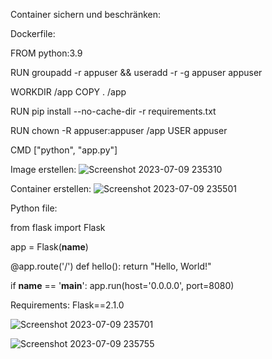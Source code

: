 Container sichern und beschränken:

Dockerfile:

FROM python:3.9

RUN groupadd -r appuser && useradd -r -g appuser appuser

WORKDIR /app
COPY . /app

RUN pip install --no-cache-dir -r requirements.txt

RUN chown -R appuser:appuser /app
USER appuser

CMD ["python", "app.py"]


Image erstellen:
![Screenshot 2023-07-09 235310](https://github.com/norawrld/M300-Services/assets/87812697/aab9bce7-093e-4cb1-bc5b-728f31c1b623)



Container erstellen:
![Screenshot 2023-07-09 235501](https://github.com/norawrld/M300-Services/assets/87812697/ebb60fe1-b327-4bae-a28c-b008ed54280d)

Python file:

from flask import Flask

app = Flask(__name__)

@app.route('/')
def hello():
    return "Hello, World!"

if __name__ == '__main__':
    app.run(host='0.0.0.0', port=8080)

Requirements:
Flask==2.1.0

![Screenshot 2023-07-09 235701](https://github.com/norawrld/M300-Services/assets/87812697/8e7f9cd5-e76e-44fa-a2f7-fde89944f53d)

![Screenshot 2023-07-09 235755](https://github.com/norawrld/M300-Services/assets/87812697/744e9adf-7d05-46ad-a212-5b126c3cadcf)

